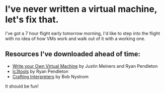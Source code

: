 # I've never written a virtual machine, let's fix that.

I've got a 7 hour flight early tomorrow morning, I'd like to step into the flight with no idea of how VMs work and walk out of it with a working one.

## Resources I've downloaded ahead of time:

* [Write your Own Virtual Machine](https://www.jmeiners.com/lc3-vm/) by Justin Meiners and Ryan Pendleton
* [lc3tools](https://github.com/rpendleton/lc3-2048) by Ryan Pendleton
* [Crafting Interpreters](http://www.craftinginterpreters.com/) by Bob Nystrom

It should be fun!